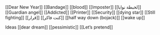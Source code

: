 [[Dear New Year]]
[[Bandage]]
[[blood]]
[[Imposter]]
[[لخبطة نوايا]]
[[Guardian angel]]
[[Addicted]]
[[Printer]]
[[Security]]
[[dying star]]
[[Still fighting]]
[[قرار]]
[[كنت فاكر]]
[[half way down (bojack)]]
[[wake up]]

Ideas
[[dear dream]]
[[pessimistic]]
[[Let’s pretend]]



